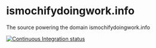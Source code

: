 ismochifydoingwork.info
=======================

The source powering the domain ismochifydoingwork.info


[![Continuous Integration status](https://secure.travis-ci.org/mochify/ismochifydoingwork.info.png)](http://travis-ci.org/mochify/ismochifydoingwork.info)
